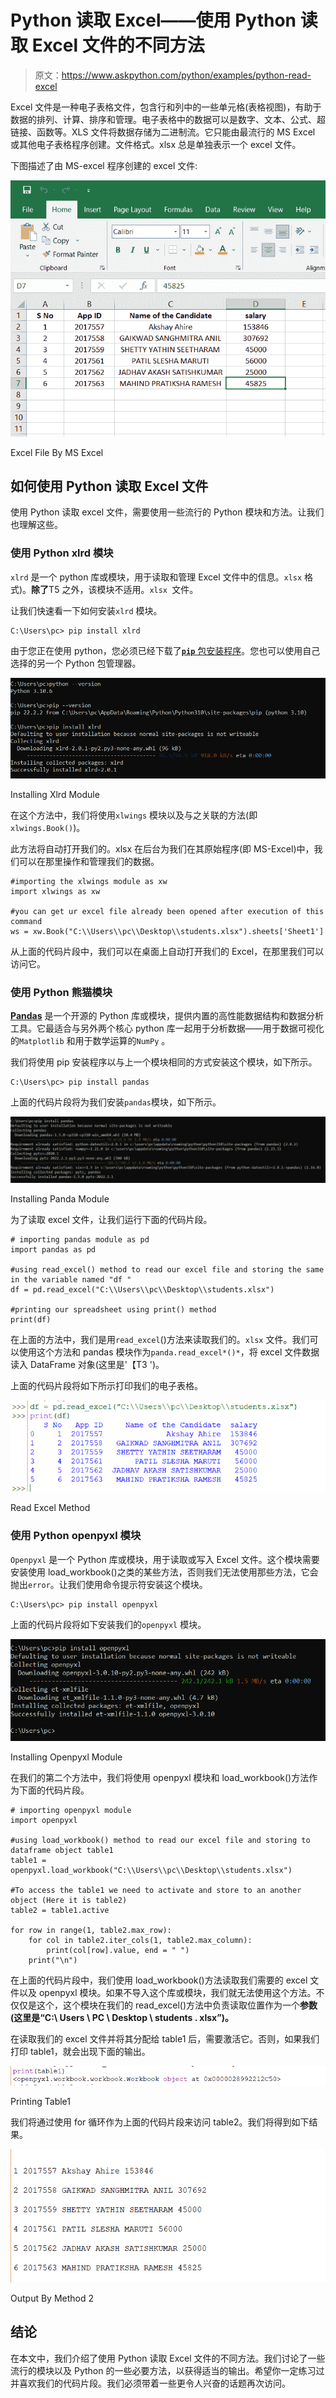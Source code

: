 # Python 读取 Excel——使用 Python 读取 Excel 文件的不同方法

> 原文：<https://www.askpython.com/python/examples/python-read-excel>

Excel 文件是一种电子表格文件，包含行和列中的一些单元格(表格视图)，有助于数据的排列、计算、排序和管理。电子表格中的数据可以是数字、文本、公式、超链接、函数等。XLS 文件将数据存储为二进制流。它只能由最流行的 MS Excel 或其他电子表格程序创建。文件格式。xlsx 总是单独表示一个 excel 文件。

下图描述了由 MS-excel 程序创建的 excel 文件:

![Excel File By MS Excel](img/691678285951e67a3e1c84853b9854e7.png)

Excel File By MS Excel

## 如何使用 Python 读取 Excel 文件

使用 Python 读取 excel 文件，需要使用一些流行的 Python 模块和方法。让我们也理解这些。

### 使用 Python xlrd 模块

`xlrd` 是一个 python 库或模块，用于读取和管理 Excel 文件中的信息。`xlsx` 格式)。**除了**T5 之外，该模块不适用。`xlsx `文件。

让我们快速看一下如何安装`xlrd` 模块。

```
C:\Users\pc> pip install xlrd

```

由于您正在使用 python，您必须已经下载了[**`pip`** 包安装程序](https://www.askpython.com/python-modules/python-pip)。您也可以使用自己选择的另一个 Python 包管理器。

![Installing Xlrd Module](img/b6bfb58b31810c83d15b3b107fbc5c5f.png)

Installing Xlrd Module

在这个方法中，我们将使用`xlwings` 模块以及与之关联的方法(即`xlwings.Book()`)。

此方法将自动打开我们的。xlsx 在后台为我们在其原始程序(即 MS-Excel)中，我们可以在那里操作和管理我们的数据。

```
#importing the xlwings module as xw
import xlwings as xw

#you can get ur excel file already been opened after execution of this command
ws = xw.Book("C:\\Users\\pc\\Desktop\\students.xlsx").sheets['Sheet1']

```

从上面的代码片段中，我们可以在桌面上自动打开我们的 Excel，在那里我们可以访问它。

### 使用 Python 熊猫模块

**[Pandas](https://www.askpython.com/python-modules/pandas/python-pandas-module-tutorial)** 是一个开源的 Python 库或模块，提供内置的高性能数据结构和数据分析工具。它最适合与另外两个核心 python 库一起用于分析数据——用于数据可视化的`Matplotlib` 和用于数学运算的`NumPy` 。

我们将使用 pip 安装程序以与上一个模块相同的方式安装这个模块，如下所示。

```
C:\Users\pc> pip install pandas

```

上面的代码片段将为我们安装`pandas`模块，如下所示。

![Installing Panda Module](img/e415a43a41586c838e11baeb12d661cc.png)

Installing Panda Module

为了读取 excel 文件，让我们运行下面的代码片段。

```
# importing pandas module as pd
import pandas as pd

#using read_excel() method to read our excel file and storing the same in the variable named "df "
df = pd.read_excel("C:\\Users\\pc\\Desktop\\students.xlsx")

#printing our spreadsheet using print() method
print(df)

```

在上面的方法中，我们是用`read_excel`()方法来读取我们的。`xlsx` 文件。我们可以使用这个方法和 pandas 模块作为`panda.read_excel*()*`，将 excel 文件数据读入 DataFrame 对象(这里是'【T3 ')。

上面的代码片段将如下所示打印我们的电子表格。

![Read Excel Method](img/d0ccd91e5f81bed65c230da469cd67b5.png)

Read Excel Method

### 使用 Python openpyxl 模块

`Openpyxl` 是一个 Python 库或模块，用于读取或写入 Excel 文件。这个模块需要安装使用 load_workbook()之类的某些方法，否则我们无法使用那些方法，它会抛出`error`。让我们使用命令提示符安装这个模块。

```
C:\Users\pc> pip install openpyxl

```

上面的代码片段将如下安装我们的`openpyxl` 模块。

![Installing Openpyxl Module](img/951f8666a1e541808cd1a1655125e748.png)

Installing Openpyxl Module

在我们的第二个方法中，我们将使用 openpyxl 模块和 load_workbook()方法作为下面的代码片段。

```
# importing openpyxl module 
import openpyxl

#using load_workbook() method to read our excel file and storing to dataframe object table1
table1 = openpyxl.load_workbook("C:\\Users\\pc\\Desktop\\students.xlsx")

#To access the table1 we need to activate and store to an another object (Here it is table2)
table2 = table1.active

for row in range(1, table2.max_row):
    for col in table2.iter_cols(1, table2.max_column):
        print(col[row].value, end = " ")
    print("\n")

```

在上面的代码片段中，我们使用 load_workbook()方法读取我们需要的 excel 文件以及 openpyxl 模块。如果不导入这个库或模块，我们就无法使用这个方法。不仅仅是这个，这个模块在我们的 read_excel()方法中负责读取位置作为一个**参数(这里是“C:\ Users \ PC \ Desktop \ students . xlsx”)。**

在读取我们的 excel 文件并将其分配给 table1 后，需要激活它。否则，如果我们打印 table1，就会出现下面的输出。

![Printing Table1](img/f944d2ecfc775bc5c3e455a41375e1b9.png)

Printing Table1

我们将通过使用 for 循环作为上面的代码片段来访问 table2。我们将得到如下结果。

![Output By Method 2](img/d7926a4e3716fbe57b5d4391e946e4fc.png)

Output By Method 2

## 结论

在本文中，我们介绍了使用 Python 读取 Excel 文件的不同方法。我们讨论了一些流行的模块以及 Python 的一些必要方法，以获得适当的输出。希望你一定练习过并喜欢我们的代码片段。我们必须带着一些更令人兴奋的话题再次访问。